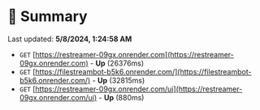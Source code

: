 # 📖 Summary
Last updated: **5/8/2024, 1:24:58 AM**

- `GET` [https://restreamer-09gx.onrender.com](https://restreamer-09gx.onrender.com) - **Up** (26376ms)
- `GET` [https://filestreambot-b5k6.onrender.com/](https://filestreambot-b5k6.onrender.com/) - **Up** (32815ms)
- `GET` [https://restreamer-09gx.onrender.com/ui](https://restreamer-09gx.onrender.com/ui) - **Up** (880ms)
